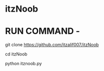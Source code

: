 # itzNoob

# RUN COMMAND - 


git clone https://github.com/itzalif007/itzNoob


cd itzNoob

python itznoob.py
